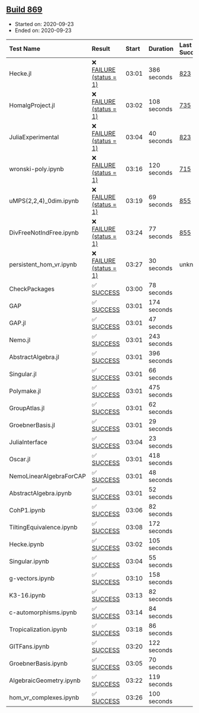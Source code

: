 ## [Build 869](https://oscarci.mathematik.uni-kl.de/job/oscar-stable/869/)

* Started on: 2020-09-23
* Ended on: 2020-09-23

| Test Name    | Result | Start | Duration | Last Success | First Failure |
|:-------------|:-------|:------|:---------|:-------------|:--------------|
| Hecke.jl | ❌ [FAILURE (status = 1)](https://oscarci.mathematik.uni-kl.de/job/oscar-stable/869/artifact/logs/build-869/Hecke.jl.log) | 03:01 | 386 seconds | [823](https://oscarci.mathematik.uni-kl.de/job/oscar-stable/823/) | [824](https://oscarci.mathematik.uni-kl.de/job/oscar-stable/824/) |
| HomalgProject.jl | ❌ [FAILURE (status = 1)](https://oscarci.mathematik.uni-kl.de/job/oscar-stable/869/artifact/logs/build-869/HomalgProject.jl.log) | 03:02 | 108 seconds | [735](https://oscarci.mathematik.uni-kl.de/job/oscar-stable/735/) | [736](https://oscarci.mathematik.uni-kl.de/job/oscar-stable/736/) |
| JuliaExperimental | ❌ [FAILURE (status = 1)](https://oscarci.mathematik.uni-kl.de/job/oscar-stable/869/artifact/logs/build-869/JuliaExperimental.log) | 03:04 | 40 seconds | [823](https://oscarci.mathematik.uni-kl.de/job/oscar-stable/823/) | [824](https://oscarci.mathematik.uni-kl.de/job/oscar-stable/824/) |
| wronski-poly.ipynb | ❌ [FAILURE (status = 1)](https://oscarci.mathematik.uni-kl.de/job/oscar-stable/869/artifact/logs/build-869/wronski-poly.ipynb.log) | 03:16 | 120 seconds | [715](https://oscarci.mathematik.uni-kl.de/job/oscar-stable/715/) | [716](https://oscarci.mathematik.uni-kl.de/job/oscar-stable/716/) |
| uMPS(2,2,4)_0dim.ipynb | ❌ [FAILURE (status = 1)](https://oscarci.mathematik.uni-kl.de/job/oscar-stable/869/artifact/logs/build-869/uMPS-2-2-4-_0dim.ipynb.log) | 03:19 | 69 seconds | [855](https://oscarci.mathematik.uni-kl.de/job/oscar-stable/855/) | [856](https://oscarci.mathematik.uni-kl.de/job/oscar-stable/856/) |
| DivFreeNotIndFree.ipynb | ❌ [FAILURE (status = 1)](https://oscarci.mathematik.uni-kl.de/job/oscar-stable/869/artifact/logs/build-869/DivFreeNotIndFree.ipynb.log) | 03:24 | 77 seconds | [855](https://oscarci.mathematik.uni-kl.de/job/oscar-stable/855/) | [856](https://oscarci.mathematik.uni-kl.de/job/oscar-stable/856/) |
| persistent_hom_vr.ipynb | ❌ [FAILURE (status = 1)](https://oscarci.mathematik.uni-kl.de/job/oscar-stable/869/artifact/logs/build-869/persistent_hom_vr.ipynb.log) | 03:27 | 30 seconds | unknown | unknown |
| CheckPackages | ✅ [SUCCESS](https://oscarci.mathematik.uni-kl.de/job/oscar-stable/869/artifact/logs/build-869/CheckPackages.log) | 03:00 | 78 seconds |  |  |
| GAP | ✅ [SUCCESS](https://oscarci.mathematik.uni-kl.de/job/oscar-stable/869/artifact/logs/build-869/GAP.log) | 03:01 | 174 seconds |  |  |
| GAP.jl | ✅ [SUCCESS](https://oscarci.mathematik.uni-kl.de/job/oscar-stable/869/artifact/logs/build-869/GAP.jl.log) | 03:01 | 47 seconds |  |  |
| Nemo.jl | ✅ [SUCCESS](https://oscarci.mathematik.uni-kl.de/job/oscar-stable/869/artifact/logs/build-869/Nemo.jl.log) | 03:01 | 243 seconds |  |  |
| AbstractAlgebra.jl | ✅ [SUCCESS](https://oscarci.mathematik.uni-kl.de/job/oscar-stable/869/artifact/logs/build-869/AbstractAlgebra.jl.log) | 03:01 | 396 seconds |  |  |
| Singular.jl | ✅ [SUCCESS](https://oscarci.mathematik.uni-kl.de/job/oscar-stable/869/artifact/logs/build-869/Singular.jl.log) | 03:01 | 66 seconds |  |  |
| Polymake.jl | ✅ [SUCCESS](https://oscarci.mathematik.uni-kl.de/job/oscar-stable/869/artifact/logs/build-869/Polymake.jl.log) | 03:01 | 475 seconds |  |  |
| GroupAtlas.jl | ✅ [SUCCESS](https://oscarci.mathematik.uni-kl.de/job/oscar-stable/869/artifact/logs/build-869/GroupAtlas.jl.log) | 03:01 | 62 seconds |  |  |
| GroebnerBasis.jl | ✅ [SUCCESS](https://oscarci.mathematik.uni-kl.de/job/oscar-stable/869/artifact/logs/build-869/GroebnerBasis.jl.log) | 03:01 | 29 seconds |  |  |
| JuliaInterface | ✅ [SUCCESS](https://oscarci.mathematik.uni-kl.de/job/oscar-stable/869/artifact/logs/build-869/JuliaInterface.log) | 03:04 | 23 seconds |  |  |
| Oscar.jl | ✅ [SUCCESS](https://oscarci.mathematik.uni-kl.de/job/oscar-stable/869/artifact/logs/build-869/Oscar.jl.log) | 03:01 | 418 seconds |  |  |
| NemoLinearAlgebraForCAP | ✅ [SUCCESS](https://oscarci.mathematik.uni-kl.de/job/oscar-stable/869/artifact/logs/build-869/NemoLinearAlgebraForCAP.log) | 03:01 | 48 seconds |  |  |
| AbstractAlgebra.ipynb | ✅ [SUCCESS](https://oscarci.mathematik.uni-kl.de/job/oscar-stable/869/artifact/logs/build-869/AbstractAlgebra.ipynb.log) | 03:01 | 52 seconds |  |  |
| CohP1.ipynb | ✅ [SUCCESS](https://oscarci.mathematik.uni-kl.de/job/oscar-stable/869/artifact/logs/build-869/CohP1.ipynb.log) | 03:06 | 82 seconds |  |  |
| TiltingEquivalence.ipynb | ✅ [SUCCESS](https://oscarci.mathematik.uni-kl.de/job/oscar-stable/869/artifact/logs/build-869/TiltingEquivalence.ipynb.log) | 03:08 | 172 seconds |  |  |
| Hecke.ipynb | ✅ [SUCCESS](https://oscarci.mathematik.uni-kl.de/job/oscar-stable/869/artifact/logs/build-869/Hecke.ipynb.log) | 03:02 | 105 seconds |  |  |
| Singular.ipynb | ✅ [SUCCESS](https://oscarci.mathematik.uni-kl.de/job/oscar-stable/869/artifact/logs/build-869/Singular.ipynb.log) | 03:04 | 55 seconds |  |  |
| g-vectors.ipynb | ✅ [SUCCESS](https://oscarci.mathematik.uni-kl.de/job/oscar-stable/869/artifact/logs/build-869/g-vectors.ipynb.log) | 03:10 | 158 seconds |  |  |
| K3-16.ipynb | ✅ [SUCCESS](https://oscarci.mathematik.uni-kl.de/job/oscar-stable/869/artifact/logs/build-869/K3-16.ipynb.log) | 03:13 | 82 seconds |  |  |
| c-automorphisms.ipynb | ✅ [SUCCESS](https://oscarci.mathematik.uni-kl.de/job/oscar-stable/869/artifact/logs/build-869/c-automorphisms.ipynb.log) | 03:14 | 84 seconds |  |  |
| Tropicalization.ipynb | ✅ [SUCCESS](https://oscarci.mathematik.uni-kl.de/job/oscar-stable/869/artifact/logs/build-869/Tropicalization.ipynb.log) | 03:18 | 86 seconds |  |  |
| GITFans.ipynb | ✅ [SUCCESS](https://oscarci.mathematik.uni-kl.de/job/oscar-stable/869/artifact/logs/build-869/GITFans.ipynb.log) | 03:20 | 122 seconds |  |  |
| GroebnerBasis.ipynb | ✅ [SUCCESS](https://oscarci.mathematik.uni-kl.de/job/oscar-stable/869/artifact/logs/build-869/GroebnerBasis.ipynb.log) | 03:05 | 70 seconds |  |  |
| AlgebraicGeometry.ipynb | ✅ [SUCCESS](https://oscarci.mathematik.uni-kl.de/job/oscar-stable/869/artifact/logs/build-869/AlgebraicGeometry.ipynb.log) | 03:22 | 119 seconds |  |  |
| hom_vr_complexes.ipynb | ✅ [SUCCESS](https://oscarci.mathematik.uni-kl.de/job/oscar-stable/869/artifact/logs/build-869/hom_vr_complexes.ipynb.log) | 03:26 | 100 seconds |  |  |
